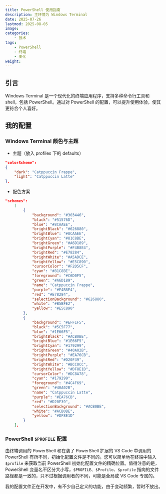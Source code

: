 ```yaml
---
title: PowerShell 使用指南
description: 主环境为 Windows Terminal
date: 2025-07-26
lastmod: 2025-08-05
image: 
categories:
    - 技术
tags:
    - PowerShell
    - 终端
    - 美化
weight: 
---
```


## 引言

Windows Terminal 是一个现代化的终端应用程序，支持多种命令行工具和 shell，包括 PowerShell。通过对 PowerShell 的配置，可以提升使用体验，使其更符合个人喜好。

## 我的配置

### Windows Terminal 颜色与主题

- 主题（放入 profiles 下的 defaults）

```json
"colorScheme": 
{
    "dark": "Catppuccin Frappe",
    "light": "Catppuccin Latte"
},
```

- 配色方案

```json
"schemes": 
    [
        {
            "background": "#303446",
            "black": "#51576D",
            "blue": "#8CAAEE",
            "brightBlack": "#626880",
            "brightBlue": "#8CAAEE",
            "brightCyan": "#81C8BE",
            "brightGreen": "#A6D189",
            "brightPurple": "#F4B8E4",
            "brightRed": "#E78284",
            "brightWhite": "#A5ADCE",
            "brightYellow": "#E5C890",
            "cursorColor": "#F2D5CF",
            "cyan": "#81C8BE",
            "foreground": "#C6D0F5",
            "green": "#A6D189",
            "name": "Catppuccin Frappe",
            "purple": "#F4B8E4",
            "red": "#E78284",
            "selectionBackground": "#626880",
            "white": "#B5BFE2",
            "yellow": "#E5C890"
        },
        {
            "background": "#EFF1F5",
            "black": "#5C5F77",
            "blue": "#1E66F5",
            "brightBlack": "#ACB0BE",
            "brightBlue": "#1E66F5",
            "brightCyan": "#179299",
            "brightGreen": "#40A02B",
            "brightPurple": "#EA76CB",
            "brightRed": "#D20F39",
            "brightWhite": "#BCC0CC",
            "brightYellow": "#DF8E1D",
            "cursorColor": "#DC8A78",
            "cyan": "#179299",
            "foreground": "#4C4F69",
            "green": "#40A02B",
            "name": "Catppuccin Latte",
            "purple": "#EA76CB",
            "red": "#D20F39",
            "selectionBackground": "#ACB0BE",
            "white": "#ACB0BE",
            "yellow": "#DF8E1D"
        }
    ],
```

### PowerShell `$PROFILE` 配置

由终端调用的 PowerShell 和在装了 PowerShell 扩展的 VS Code 中调用的 PowerShell 有所不同，初始化配置文件是不同的。您可以简单地在终端中输入 `$profile` 来获取当前 PowerShell 初始化配置文件的精确位置。值得注意的是，PowerShell 变量名不区分大小写，`$PROFILE`、`$Profile`、`$profile` 指向的文件路径都是一致的，只不过根据调用者的不同，可能是全局或 VS Code 专属的。

我的配置文件正在开发中，有不少自己定义的功能，由于变动频繁，暂时不放出。

